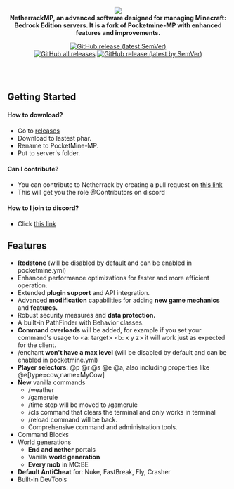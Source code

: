 <p align="center">
	<a href="">
		<!--[if IE]>
			<img src="https://media.discordapp.net/attachments/1137661880404545536/1137763039794434068/image.png?width=474&height=473" alt="The PocketMine-MP logo" title="PocketMine" loading="eager" />
		<![endif]-->
		<picture>
			<source srcset="https://media.discordapp.net/attachments/1137661880404545536/1137772152112808046/file.png?" media="(prefers-color-scheme: dark)">
			<img src="[](https://media.discordapp.net/attachments/1137661880404545536/1137763039794434068/image.png?width=80&height=80)" loading="eager" />
		</picture>
	</a><br>
	<b>NetherrackMP, an advanced software designed for managing Minecraft: Bedrock Edition servers. It is a fork of Pocketmine-MP with enhanced features and improvements.

</b>
</p>

<p align="center">
	<a href="https://github.com/NetherrackMP/NetherrackMP/releases/latest"><img alt="GitHub release (latest SemVer)" src="https://img.shields.io/github/v/release/NetherrackMP/NetherrackMP?label=release&sort=semver"></a>
  </br>
	<a href="https://github.com/NetherrackMP/NetherrackMP/releases"><img alt="GitHub all releases" src="https://img.shields.io/github/downloads/pmmp/NetherrackMP/total?label=downloads%40total"></a>
	<a href="https://github.com/NetherrackMP/NetherrackMP/releases/latest"><img alt="GitHub release (latest by SemVer)" src="https://img.shields.io/github/downloads/NetherrackMP/NetherrackMP/latest/total?sort=semver"></a>
</p>
<br>
</br>

## Getting Started
#### How to download?
- Go to [releases](https://github.com/NetherrackMP/NetherrackMP/releases)
- Download to lastest phar.
- Rename to PocketMine-MP.
- Put to server's folder.
#### Can I contribute?
- You can contribute to Netherrack by creating a pull request on [this link](https://github.com/NetherrackMP/NetherrackMP/pulls)
- This will get you the role @Contributors on discord
#### How to I join to discord?
- Click [this link](https://discord.gg/PexPaTmHnB)

## Features

- **Redstone** (will be disabled by default and can be enabled in pocketmine.yml)
- Enhanced performance optimizations for faster and more efficient operation.
- Extended **plugin support** and API integration.
- Advanced **modification** capabilities for adding **new game mechanics** and **features.**
- Robust security measures and **data protection.**
- A built-in PathFinder with Behavior classes.
- **Command overloads** will be added, for example if you set your command's usage to <a: target> <b: x y z> it will work just as expected for the client.
- /enchant **won't have a max level** (will be disabled by default and can be enabled in pocketmine.yml)
- **Player selectors:** @p @r @s @e @a, also including properties like @e[type=cow,name=MyCow]
- **New** vanilla commands
  - /weather
  - /gamerule
  - /time stop will be moved to /gamerule
  - /cls command that clears the terminal and only works in terminal
  - /reload command will be back.
  - Comprehensive command and administration tools.
- Command Blocks
- World generations
  - **End and nether** portals
  - Vanilla **world generation**
  - **Every mob** in MC:BE
- **Default AntiCheat** for: Nuke, FastBreak, Fly, Crasher
- Built-in DevTools

